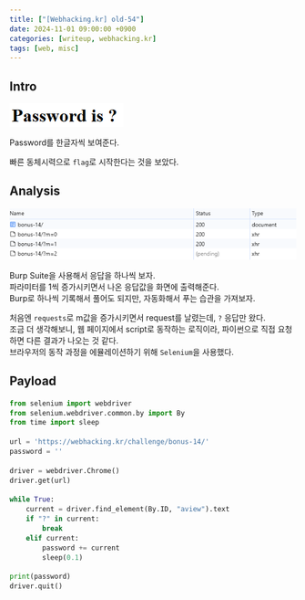 ```yaml
---
title: ["[Webhacking.kr] old-54"]
date: 2024-11-01 09:00:00 +0900
categories: [writeup, webhacking.kr]
tags: [web, misc]
---
```

## Intro
![문제 설명](assets\img\writeup\webhacking.kr\old-54\recon.png)

Password를 한글자씩 보여준다.

빠른 동체시력으로 `flag`로 시작한다는 것을 보았다.

## Analysis
![문제 분석](assets\img\writeup\webhacking.kr\old-54\analysis.png)

Burp Suite을 사용해서 응답을 하나씩 보자.  
파라미터를 1씩 증가시키면서 나온 응답값을 화면에 출력해준다.  
Burp로 하나씩 기록해서 풀어도 되지만, 자동화해서 푸는 습관을 가져보자.

처음엔 `requests`로 m값을 증가시키면서 request를 날렸는데, `?` 응답만 왔다.  
조금 더 생각해보니, 웹 페이지에서 script로 동작하는 로직이라, 파이썬으로 직접 요청하면 다른 결과가 나오는 것 같다.  
브라우저의 동작 과정을 에뮬레이션하기 위해 `Selenium`을 사용했다.

## Payload
```python
from selenium import webdriver
from selenium.webdriver.common.by import By
from time import sleep

url = 'https://webhacking.kr/challenge/bonus-14/'
password = ''

driver = webdriver.Chrome()
driver.get(url)

while True:
    current = driver.find_element(By.ID, "aview").text
    if "?" in current:
        break
    elif current:
        password += current
        sleep(0.1)   
    
print(password)
driver.quit()
```
